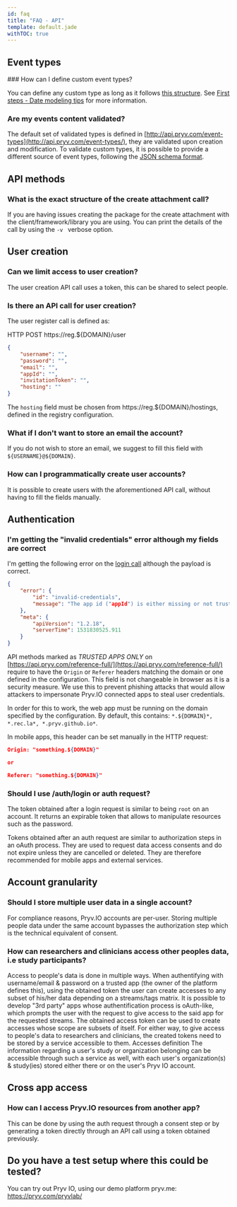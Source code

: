 ```yaml
---
id: faq
title: "FAQ - API"
template: default.jade
withTOC: true
---
```


## Event types

### How can I define custom event types?

You can define any custom type as long as it follows [this structure](http://api.pryv.com/event-types/#basics). See [First steps - Date modeling tips](http://api.pryv.com/getting-started/pryvme/#data-modelling-tips/) for more information.

### Are my events content validated?

The default set of validated types is defined in [http://api.pryv.com/event-types](http://api.pryv.com/event-types/), they are validated upon creation and modification. To validate custom types, it is possible to provide a different source of event types, following the [JSON schema format](https://api.pryv.com/event-types/#format-specification).

## API methods

### What is the exact structure of the create attachment call?

If you are having issues creating the package for the create attachment with the client/framework/library you are using. You can print the details of the call by using the `-v ` verbose option.

## User creation

### Can we limit access to user creation?

The user creation API call uses a token, this can be shared to select people.

### Is there an API call for user creation?

The user register call is defined as:

HTTP POST https://reg.${DOMAIN}/user

```json
{
    "username": "",
    "password": "",
    "email": "",
    "appId": "",
    "invitationToken": "",
    "hosting": ""
}
```

The `hosting` field must be chosen from https://reg.${DOMAIN}/hostings, defined in the registry configuration.

### What if I don't want to store an email the account?

If you do not wish to store an email, we suggest to fill this field with `${USERNAME}@${DOMAIN}`.

### How can I programmatically create user accounts?

It is possible to create users with the aforementioned API call, without having to fill the fields manually.

## Authentication

### I'm getting the "invalid credentials" error although my fields are correct

I'm getting the following error on the [login call](https://api.pryv.com/reference-full/#login-user) although the payload is correct.

```json
{
    "error": {
        "id": "invalid-credentials",
        "message": "The app id ("appId") is either missing or not trusted."
    },
    "meta": {
        "apiVersion": "1.2.18",
        "serverTime": 1531830525.911
    }
}
```

API methods marked as *TRUSTED APPS ONLY* on [https://api.pryv.com/reference-full/](https://api.pryv.com/reference-full/) require to have the `Origin` or `Referer` headers matching the domain or one defined in the configuration. This field is not changeable in browser as it is a security measure. We use this to prevent phishing attacks that would allow attackers to impersonate Pryv.IO connected apps to steal user credentials.

In order for this to work, the web app must be running on the domain specified by the configuration. By default, this contains: `*.${DOMAIN}*, *.rec.la*, *.pryv.github.io*`.

In mobile apps, this header can be set manually in the HTTP request:

```json
Origin: "something.${DOMAIN}"

or

Referer: "something.${DOMAIN}"
```

### Should I use /auth/login or auth request?

The token obtained after a login request is similar to being `root` on an account. It returns an expirable token that allows to manipulate resources such as the password.

Tokens obtained after an auth request are similar to authorization steps in an oAuth process. They are used to request data access consents and do not expire unless they are cancelled or deleted. They are therefore recommended for mobile apps and external services.

## Account granularity

### Should I store multiple user data in a single account?

For compliance reasons, Pryv.IO accounts are per-user. Storing multiple people data under the same account bypasses the authorization step which is the technical equivalent of consent.

### How can researchers and clinicians access other peoples data, i.e study participants?

Access to people's data is done in multiple ways. When authentifying with username/email & password on a trusted app (the owner of the platform defines this), using the obtained token the user can create accesses to any subset of his/her data depending on a streams/tags matrix.
It is possible to develop "3rd party" apps whose authentification process is oAuth-like, which prompts the user with the request to give access to the said app for the requested streams. The obtained access token can be used to create accesses whose scope are subsets of itself.
For either way, to give access to people's data to researchers and clinicians, the created tokens need to be stored by a service accessible to them.
Accesses definition
The information regarding a user's study or organization belonging can be accessible through such a service as well, with each user's organization(s) & study(ies) stored either there or on the user's Pryv IO account.

## Cross app access

### How can I access Pryv.IO resources from another app?

This can be done by using the auth request through a consent step or by generating a token directly through an API call using a token obtained previously.

## Do you have a test setup where this could be tested?

You can try out Pryv IO, using our demo platform pryv.me: https://pryv.com/pryvlab/

